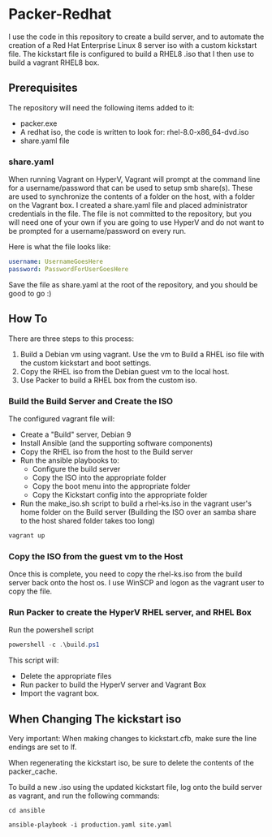 # Packer-Redhat

I use the code in this repository to create a build server, and to automate the creation of a Red Hat Enterprise Linux 8 server iso with a custom kickstart file.  The kickstart file is configured to build a RHEL8 .iso that I then use to build a vagrant RHEL8 box.

## Prerequisites

The repository will need the following items added to it:

* packer.exe
* A redhat iso, the code is written to look for: rhel-8.0-x86_64-dvd.iso
* share.yaml file

### share.yaml

When running Vagrant on HyperV, Vagrant will prompt at the command line for a username/password that can be used to setup smb share(s).  These are used to synchronize the contents of a folder on the host, with a folder on the Vagrant box.  I created a share.yaml file and placed administrator credentials in the file.  The file is not committed to the repository, but you will need one of your own if you are going to use HyperV and do not want to be prompted for a username/password on every run.

Here is what the file looks like:

```yaml
username: UsernameGoesHere
password: PasswordForUserGoesHere
```

Save the file as share.yaml at the root of the repository, and you should be good to go :)

## How To

There are three steps to this process:

1) Build a Debian vm using vagrant.  Use the vm to Build a RHEL iso file with the custom kickstart and boot settings.
1) Copy the RHEL iso from the Debian guest vm to the local host.
1) Use Packer to build a RHEL box from the custom iso.

### Build the Build Server and Create the ISO

The configured vagrant file will:

* Create a "Build" server, Debian 9
* Install Ansible (and the supporting software components)
* Copy the RHEL iso from the host to the Build server
* Run the ansible playbooks to:
  * Configure the build server
  * Copy the ISO into the appropriate folder
  * Copy the boot menu into the appropriate folder
  * Copy the Kickstart config into the appropriate folder
* Run the make_iso.sh script to build a rhel-ks.iso in the vagrant user's home folder on the Build server (Building the ISO over an samba share to the host shared folder takes too long)

```powershell
vagrant up
```

### Copy the ISO from the guest vm to the Host

Once this is complete, you need to copy the rhel-ks.iso from the build server back onto the host os.  I use WinSCP and logon as the vagrant user to copy the file.

### Run Packer to create the HyperV RHEL server, and RHEL Box

Run the powershell script

```powershell
powershell -c .\build.ps1
```

This script will:

* Delete the appropriate files
* Run packer to build the HyperV server and Vagrant Box
* Import the vagrant box.

## When Changing The kickstart iso

Very important: When making changes to kickstart.cfb, make sure the line endings are set to lf.

When regenerating the kickstart iso, be sure to delete the contents of the packer_cache.

To build a new .iso using the updated kickstart file, log onto the build server as vagrant, and run the following commands:

```ssh
cd ansible

ansible-playbook -i production.yaml site.yaml
```
